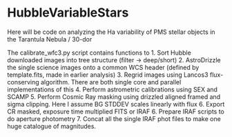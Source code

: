 # HubbleVariableStars
Here will be code on analyzing the Ha variability of PMS stellar objects in the Tarantula Nebula / 30-dor

The calibrate_wfc3.py script contains functions to 
    1. Sort Hubble downloaded images into tree structure (filter -> deep/short)
    2. AstroDrizzle the single science images onto a common WCS header (defined by template.fits, made in earlier analysis)
    3. Regrid images using Lancos3 flux-conserving algorithm. There are both single core and parallel implementations of this
    4. Perform astrometric calibrations using SEX and SCAMP
    5. Perform Cosmic Ray masking using drizzled aligned framed and sigma clipping. Here I assume BG STDDEV scales linearly with flux
    6. Export CR masked, exposure time multiplied FITS or IRAF
    6. Prepare IRAF scripts to do aperture photometry
    7. Concat all the single IRAF phot files to make one huge catalogue of magnitudes. 
